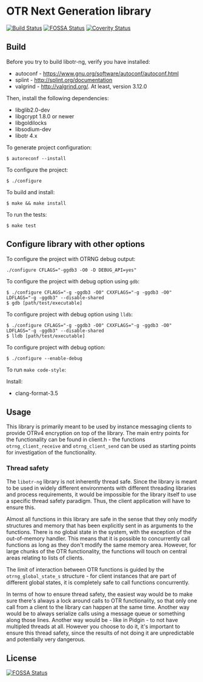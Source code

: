 # OTR Next Generation library

[![Build Status](https://travis-ci.org/otrv4/libotr-ng.svg?branch=master)](https://travis-ci.org/otrv4/libotr-ng)
[![FOSSA Status](https://app.fossa.io/api/projects/git%2Bgithub.com%2Fotrv4%2Flibotr-ng.svg?type=shield)](https://app.fossa.io/projects/git%2Bgithub.com%2Fotrv4%2Flibotr-ng?ref=badge_shield)
[![Coverity Status](https://scan.coverity.com/projects/16830/badge.svg)](https://scan.coverity.com/projects/libotr-ng)


## Build

Before you try to build libotr-ng, verify you have installed:
* autoconf - https://www.gnu.org/software/autoconf/autoconf.html
* splint - http://splint.org/documentation
* valgrind - http://valgrind.org/. At least, version 3.12.0

Then, install the following dependencies:
* libglib2.0-dev
* libgcrypt 1.8.0 or newer
* libgoldilocks
* libsodium-dev
* libotr 4.x

To generate project configuration:

```
$ autoreconf --install
```

To configure the project:

```
$ ./configure
```

To build and install:

```
$ make && make install
```

To run the tests:

```
$ make test
```

## Configure library with other options

To configure the project with OTRNG debug output:

```
./configure CFLAGS="-ggdb3 -O0 -D DEBUG_API=yes"
```

To configure the project with debug option using `gdb`:
```
$ ./configure CFLAGS="-g -ggdb3 -O0" CXXFLAGS="-g -ggdb3 -O0" LDFLAGS="-g -ggdb3" --disable-shared
$ gdb [path/test/executable]
```

To configure project with debug option using `lldb`:
```
$ ./configure CFLAGS="-g -ggdb3 -O0" CXXFLAGS="-g -ggdb3 -O0" LDFLAGS="-g -ggdb3" --disable-shared
$ lldb [path/test/executable]
```

To configure project with debug option:
```
$ ./configure --enable-debug
```

To run `make code-style`:


Install:
* clang-format-3.5


## Usage

This library is primarily meant to be used by instance messaging clients to provide OTRv4 encryption on top of the library. The main entry points for the functionality can be found in client.h - the functions `otrng_client_receive` and `otrng_client_send` can be used as starting points for investigation of the functionality.


### Thread safety

The `libotr-ng` library is not inherently thread safe. Since the library is meant to be used in widely different environments with different threading libraries and process requirements, it would be impossible for the library itself to use a specific thread safety paradigm. Thus, the client application will have to ensure this.

Almost all functions in this library are safe in the sense that they only modify structures and memory that has been explicitly sent in as arguments to the functions. There is no global state in the system, with the exception of the out-of-memory handler. This means that it is possible to concurrently call functions as long as they don't modify the same memory area. However, for large chunks of the OTR functionality, the functions will touch on central areas relating to lists of clients.

The limit of interaction between OTR functions is guided by the `otrng_global_state_s` structure - for client instances that are part of different global states, it is completely safe to call functions concurrently.

In terms of how to ensure thread safety, the easiest way would be to make sure there's always a lock around calls to OTR functionality, so that only one call from a client to the library can happen at the same time. Another way would be to always serialize calls using a message queue or something along those lines. Another way would be - like in Pidgin - to not have multipled threads at all. However you choose to do it, it's important to ensure this thread safety, since the results of not doing it are unpredictable and potentially very dangerous.


## License

[![FOSSA Status](https://app.fossa.io/api/projects/git%2Bgithub.com%2Fotrv4%2Flibotr-ng.svg?type=large)](https://app.fossa.io/projects/git%2Bgithub.com%2Fotrv4%2Flibotr-ng?ref=badge_large)
